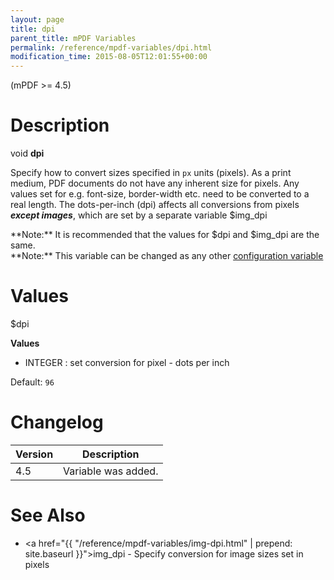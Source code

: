 ```yaml
---
layout: page
title: dpi
parent_title: mPDF Variables
permalink: /reference/mpdf-variables/dpi.html
modification_time: 2015-08-05T12:01:55+00:00
---
```


(mPDF >= 4.5)

# Description

void **dpi**

Specify how to convert sizes specified in `px` units (pixels). As a print medium, PDF documents do not have any
inherent size for pixels. Any values set for e.g. font-size, border-width etc. need to be converted to a real length.
The dots-per-inch (dpi) affects all conversions from pixels ***except images***, which are set by a separate variable
<span class="parameter">$img_dpi</span>

<div class="alert alert-info" role="alert" markdown="1">
  **Note:** It is recommended that the values for
  <span class="parameter">$dpi</span> and <span class="parameter">$img_dpi</span> are the same.
</div>

<div class="alert alert-info" role="alert" markdown="1">
  **Note:** This variable can be changed as any other 
  <a href="{{ "/configuration/configuration-v7-x.html" | prepend: site.baseurl }}">configuration variable</a>
</div>

# Values

<span class="parameter">$dpi</span>

**Values**

* <span class="smallblock">INTEGER </span>: set conversion for pixel - dots per inch

Default: `96`


# Changelog

<table class="table">
<thead>
<tr>
  <th>Version</th>
  <th>Description</th>
</tr>
</thead>
<tbody>
<tr>
  <td>4.5</td>
  <td>Variable was added.</td>
</tr>
</tbody>
</table>

# See Also

- <a href="{{ "/reference/mpdf-variables/img-dpi.html" | prepend: site.baseurl }}">img_dpi</a> - Specify conversion for image sizes set in pixels
